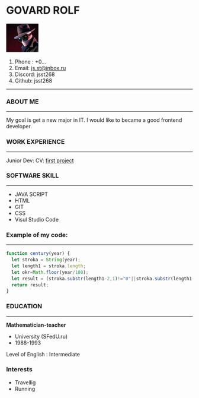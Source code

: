 
# GOVARD ROLF
![i can not show to you picture][1]

1. Phone :   +0... 
2. Email:    js.st@inbox.ru
3. Discord:  jsst268 
4. Github:   jsst268

------------------------------------------------------------------------------------
### **ABOUT ME**
------------------------------------------------------------------------------------
My goal is  get a new major in IT. I would like to became a good frontend developer.

### **WORK EXPERIENCE**
-------------------------------   -----------------------------------------------------
Junior Dev: CV: [first project](https://jsst268.github.io/rsschool-cv/cv)

### **SOFTWARE SKILL**
------------------------------------------------------------------------------------
* JAVA SCRIPT     
* HTML            
* GIT
* CSS
* Visul Studio Code   

### **Example of my code:** 
------------------------------------------------------------------------------------
```javascript
function century(year) {
  let stroka = String(year);
  let length1 = stroka.length;
  let okr=Math.floor(year/100);
  let result = (stroka.substr(length1-2,1)!="0"||stroka.substr(length1-1,1)!="0")? okr+1: okr ;
  return result;
}
```
### **EDUCATION** 
------------------------------------------------------------------------------------
**Mathematician-teacher**
* University (SFedU.ru) 
* 1988-1993

Level of English : Intermediate

### **Interests**
* Travellig     
* Running   

[1]: https://github.com/jsst268/rsschool-cv/blob/gh-pages/govardrolf.jpg "just now like this"